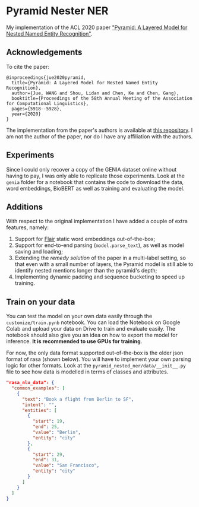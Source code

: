 # Pyramid Nester NER

My implementation of the ACL 2020 paper ["Pyramid: A Layered Model for Nested Named Entity Recognition"](https://www.aclweb.org/anthology/2020.acl-main.525.pdf).

## Acknowledgements

To cite the paper:

```
@inproceedings{jue2020pyramid,
  title={Pyramid: A Layered Model for Nested Named Entity Recognition},
  author={Jue, WANG and Shou, Lidan and Chen, Ke and Chen, Gang},
  booktitle={Proceedings of the 58th Annual Meeting of the Association for Computational Linguistics},
  pages={5918--5928},
  year={2020}
}
```

The implementation from the paper's authors is available at [this repository](https://github.com/LorrinWWW/Pyramid). I am not
the author of the paper, nor do I have any affiliation with the authors.

## Experiments

Since I could only recover a copy of the GENIA dataset online without having to pay, I was only able to replicate those experiments.
Look at the `genia` folder for a notebook that contains the code to download the data, word embeddings, BioBERT as well as training 
and evaluating the model.

## Additions

With respect to the original implementation I have added a couple of extra features, namely:

1. Support for [Flair](https://www.github.com/zalandoresearch/flair) static word embeddings out-of-the-box;
2. Support for end-to-end parsing (`model.parse_text`), as well as model saving and loading;
3. Extending the *remedy solution* of the paper in a multi-label setting, so that even with
   a small number of layers, the Pyramid model is still able to identify nested mentions longer than
   the pyramid's depth;
4. Implementing dynamic padding and sequence bucketing to speed up training.

## Train on your data

You can test the model on your own data easily through the `customize/train.pynb` notebook. You can load the
Notebook on Google Colab and upload your data on Drive to train and evaluate easily. The notebook should also
give you an idea on how to export the model for inference. **It is recommended to use GPUs for training**.

For now, the only data format supported out-of-the-box is the older json format of rasa (shown below). You will
have to implement your own parsing logic for other formats. Look at the `pyramid_nested_ner/data/__init__.py`
file to see how data is modelled in terms of classes and attributes.

```json
"rasa_nlu_data": {
  "common_examples": [
    {
      "text": "Book a flight from Berlin to SF",
      "intent": "",
      "entities": [
        {
          "start": 19,
          "end": 25,
          "value": "Berlin",
          "entity": "city"
        },
        {
          "start": 29,
          "end": 31,
          "value": "San Francisco",
          "entity": "city"
        }
      ]
    }
  ]
}
```
